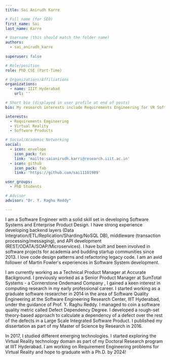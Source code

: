 ```yaml
---
title: Sai Anirudh Karre

# Full name (for SEO)
first_name: Sai
last_name: Karre

# Username (this should match the folder name)
authors:
  - sai_anirudh_karre
  
superuser: false

# Role/position
role: PhD CSE (Part-Time)

# Organizations/Affiliations
organizations:
  - name: IIIT Hyderabad
    url: ''

# Short bio (displayed in user profile at end of posts)
bio: My research interests include Requirements Engineering for VR Software Products

interests:
  - Requirements Engineering
  - Virtual Reality
  - Software Products

# Social/Academic Networking
social:
  - icon: envelope
    icon_pack: fas
    link: 'mailto:saianirudh.karri@research.iiit.ac.in'
  - icon: github
    icon_pack: fab
    link: 'https://github.com/sai11101989'

user_groups:
  - PhD Students

# Advisor
advisor: "Dr. Y. Raghu Reddy"

---
```

I am a Software Engineer with a solid skill set in developing Software Systems and Enterprise Product Design. I have strong experience developing backend layers (Data Integration/ETL/Replication/Sharding/NoSQL DB), middleware (transaction processing/messaging), and API development (REST/ODATA/SOAP/Microservices). I have built and been involved in software projects for academia and budding startup communities since 2013. I love code design patterns and refactoring legacy code. I am an avid follower of Martin Fowler's experiences in Software System development.

I am currently working as a Technical Product Manager at Accurate Background. I previously worked as a Senior Product Manager at SumTotal Systems - a Cornerstone Ondemand Company , I gained a keen interest in computing research in my early professional career. I started working as a graduate software researcher in 2014 in the area of Software Quality Engineering at the Software Engineering Research Center, IIIT Hyderabad, under the guidance of Prof. Y. Raghu Reddy. I managed to coin a software quality metric called Defect Dependency Degree. I developed a rough-set theory-based approach to calculate a dependency of a defect over the rest of the defects in a Large Scale Integrated Software Product. I published my dissertation as part of my Master of Science by Research in 2016.

In 2017, I studied different emerging technologies. I started exploring the Virtual Reality technology domain as part of my Doctoral Research program at IIIT Hyderabad. I am working on Requirement Engineering problems for Virtual Reality and hope to graduate with a Ph.D. by 2024!
